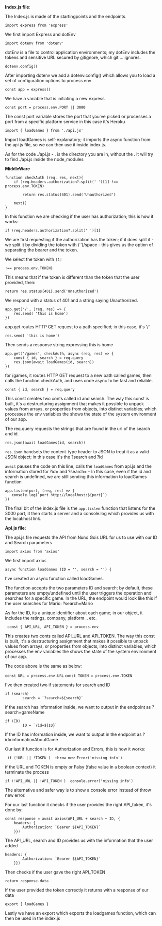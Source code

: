 **Index.js file:** 

The Index.js is made of the startingpoints and the endpoints.

```
import express from 'express' 

```
We first import Express and dotEnv

```
import dotenv from 'dotenv'
```

dotEnv is a file to control application environments; my dotEnv includes the tokens and sensitive URL secured by gitignore, which git ... ignores. 

```
dotenv.config() 
```

After importing dotenv we add a dotenv.config() which allows you to load a set of configuration options to process.env

```
const app = express()
```

We have a variable that is initiating a new express 

```
const port = process.env.PORT || 3000 
```

The const port variable stores the port that you've picked or processes a port from a specific platform service in this case it's Heroku

```
import { loadGames } from './api.js'
```

Import loadGames is self-explanatory; it imports the async function from the api.js file, so we can then use it inside index.js.  

As for the code ./api.js - . is the directory you are in, without the . it will try to find ./api.js inside the node_modules 

**MiddleWare**

```
function checkAuth (req, res, next){
    if (req.headers.authorization?.split(' ')[1] !== process.env.TOKEN)

        return res.status(401).send('Unauthorized')

    next()    
}
```

In this function we are checking if the user has authorization; this is how it works:

``` 
if (req.headers.authorization?.split(' ')[1] 
``` 

We are first requesting if the authorization has the token; if it does split it - we split it by dividing the token with ('')/space - this gives us the option of separating the bearer and the token. 

We select the token with ``` [1] ``` 

``` !== process.env.TOKEN) ``` 

This means that if the token is different than the token that the user provided, then: 

``` 
return res.status(401).send('Unauthorized')
``` 

We respond with a status of 401 and a string saying Unauthorized.

```
app.get('/', (req, res) => {
    res.send( 'this is home')
})
```

app.get routes HTTP GET request to a path specified; in this case, it's '/' 

 ```res.send( 'this is home') ```

Then sends a response string expressing this is home

```
app.get('/games', checkAuth, async (req, res) => { 
    const { id, search } = req.query 
    res.json(await loadGames(id, search))   
})
```

for /games, it routes HTTP GET request to a new path called games, then calls the function checkAuth, and uses code async to be fast and reliable.

``` 
const { id, search } = req.query 
```

This const creates two conts called id and search. The way this const is built, it's a destructuring assignment that makes it possible to unpack values from arrays, or properties from objects, into distinct variables; which processes the env variables the shows the state of the system environment of our app.

The req.query requests the strings that are found in the url of the search and id.

```
res.json(await loadGames(id, search)) 
```

```res.json``` handsets the content-type header to JSON to treat it as a valid JSON object; in this case it's the ?search and ?id 

```await``` pauses the code on this line, calls the ```loadGames``` from api.js and the information stored for ?id= and ?search= - In this case, even if the id and search is undefined, we are still sending this information to loadGames function

 ```
 app.listen(port, (req, res) => {
    console.log(`port http://localhost:${port}`)
})
```

The final bit of the index.js file is the ```app.listen``` function that listens for the 3000 port, it then starts a server and a console.log which provides us with the local:host link.

**Api.js file:**

The api.js file requests the API from Nuno Gois URL for us to use with our ID and Search parameters   

```
import axios from 'axios'
```

We first import axios 

```
async function loadGames (ID = '', search = '') { 
``` 

I've created an async function called loadGames. 

The function accepts the two parameters ID and search; by default, these parameters are empty/undefined until the user triggers the operation and searches for a specific game.  In the URL, the endpoint would look like this if the user searches for Mario: ?search=Mario 

As for the ID, its a unique identifier about each game; in our object, it includes the ratings, company, platform .. etc. 

```
 const { API_URL, API_TOKEN } = process.env 
```

This creates two conts called API_URL and API_TOKEN. The way this const is built, it's a destructuring assignment that makes it possible to unpack values from arrays, or properties from objects, into distinct variables, which processes the env variables the shows the state of the system environment of our app.

The code above is the same as below: 

```const URL = process.env.URL```
```const TOKEN = process.env.TOKEN```

I've then created two if statements for search and ID 

```
if (search)
        search = `?search=${search}` 
```

if the search has information inside, we want to output in the endpoint as ?search=gameName

```
if (ID)
        ID = `?id=${ID}`
```

If the ID has information inside, we want to output in the endpoint as ?id=informationAboutGame

Our last if function is for Authorization and Errors, this is how it works: 

```
 if (!URL || !TOKEN )  throw new Error('missing info') 
```

if the URL and TOKEN is empty or Falsy (false value in a boolean context) it terminate the process 

```
if (!API_URL || !API_TOKEN )  console.error('missing info')
```

The alternative and safer way is to show a console error instead of throw new error. 

For our last function it checks if the user provides the right API_token, it's done by:

```
const response = await axios(API_URL + search + ID, {
    headers: {
        Authorization: `Bearer ${API_TOKEN}` 
    }}) 
```  

The API_URL, search and ID provides us with the information that the user added


```
headers: {
        Authorization: `Bearer ${API_TOKEN}`
    }}) 
```

Then checks if the user gave the right API_TOKEN 

```
return response.data
```

If the user provided the token correctly it returns with a response of our data

```
export { loadGames }
```

Lastly we have an export which exports the loadgames function, which can then be used in the index.js
